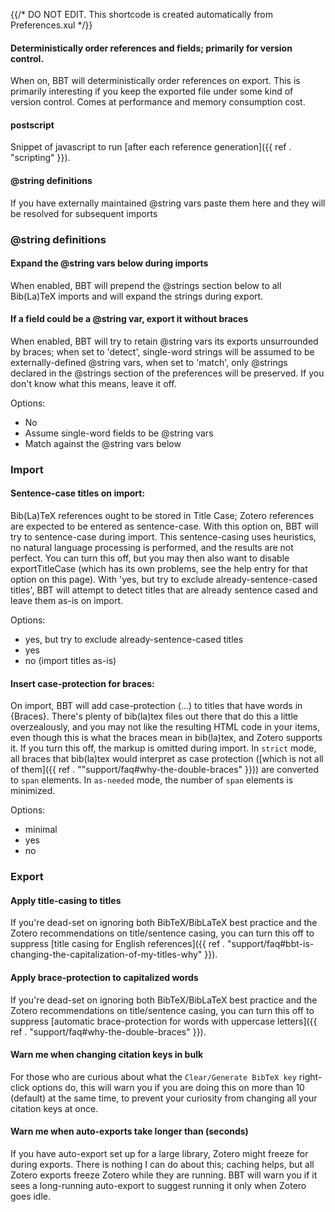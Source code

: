 {{/* DO NOT EDIT. This shortcode is created automatically from Preferences.xul */}}
#### Deterministically order references and fields; primarily for version control.

When on, BBT will deterministically order references on export. This is primarily interesting if you keep the exported file under
some kind of version control. Comes at performance and memory consumption cost.

#### postscript

Snippet of javascript to run [after each reference generation]({{ ref . "scripting" }}).

#### @string definitions

If you have externally maintained @string vars paste them here and they will be resolved for subsequent imports

### @string definitions

#### Expand the @string vars below during imports

When enabled, BBT will prepend the @strings section below to all Bib(La)TeX imports and will expand the strings during export.

#### If a field could be a @string var, export it without braces

When enabled, BBT will try to retain @string vars its exports unsurrounded by braces; when set to 'detect', single-word strings will be assumed to be externally-defined @string vars,
when set to 'match', only @strings declared in the @strings section of the preferences will be preserved. If you don't know what this means, leave it off.

Options:

* No
* Assume single-word fields to be @string vars
* Match against the @string vars below

### Import

#### Sentence-case titles on import:

Bib(La)TeX references ought to be stored in Title Case; Zotero references are expected to be entered as sentence-case. With this option on, BBT will try to sentence-case
during import. This sentence-casing uses heuristics, no natural language processing is performed, and the results are not perfect. You can turn this off, but you may then also want
to disable exportTitleCase (which has its own problems, see the help entry for that option on this page). With 'yes, but try to exclude already-sentence-cased titles', BBT will attempt to detect
titles that are already sentence cased and leave them as-is on import.

Options:

* yes, but try to exclude already-sentence-cased titles
* yes
* no (import titles as-is)

#### Insert case-protection for braces:

On import, BBT will add case-protection (<span class="nocase">...<span>) to titles that have words in {Braces}. There's plenty of bib(la)tex files
out there that do this a little overzealously, and you may not like the resulting HTML code in your items, even though this is what the braces mean in bib(la)tex, and
Zotero supports it. If you turn this off, the markup is omitted during import. In `strict` mode, all braces that bib(la)tex would interpret as case protection ([which is
not all of them]({{ ref . ""support/faq#why-the-double-braces" }})) are converted to `span` elements. In `as-needed` mode, the number of `span` elements is minimized.

Options:

* minimal
* yes
* no

### Export

#### Apply title-casing to titles

If you're dead-set on ignoring both BibTeX/BibLaTeX best practice and the Zotero recommendations on title/sentence
casing, you can turn this off to suppress [title casing for English references]({{ ref . "support/faq#bbt-is-changing-the-capitalization-of-my-titles-why" }}).

#### Apply brace-protection to capitalized words

If you're dead-set on ignoring both BibTeX/BibLaTeX best practice and the Zotero recommendations on title/sentence
casing, you can turn this off to suppress [automatic brace-protection for words with uppercase letters]({{ ref . "support/faq#why-the-double-braces" }}).

#### Warn me when changing citation keys in bulk

For those who are curious about what the `Clear/Generate BibTeX key` right-click options do, this will warn
you if you are doing this on more than 10 (default) at the same time, to prevent your curiosity from changing
all your citation keys at once.

#### Warn me when auto-exports take longer than (seconds)

If you have auto-export set up for a large library, Zotero might freeze for during exports. There is nothing I can do about this; caching helps,
but all Zotero exports freeze Zotero while they are running. BBT will warn you if it sees a long-running auto-export to suggest running it only
when Zotero goes idle.


